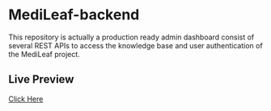 # MediLeaf-backend
This repository is actually a production ready admin dashboard consist of several REST APIs to access the knowledge base and user authentication of the MediLeaf project.

## Live Preview
[Click Here](https://medi-leaf-backend.vercel.app)

